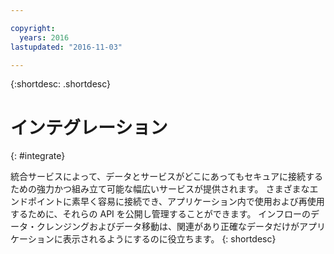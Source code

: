 ```yaml
---

copyright:
  years: 2016
lastupdated: "2016-11-03"

---
```



{:shortdesc: .shortdesc}

# インテグレーション
{: #integrate}

統合サービスによって、データとサービスがどこにあってもセキュアに接続するための強力かつ組み立て可能な幅広いサービスが提供されます。 さまざまなエンドポイントに素早く容易に接続でき、アプリケーション内で使用および再使用するために、それらの API を公開し管理することができます。 インフローのデータ・クレンジングおよびデータ移動は、関連があり正確なデータだけがアプリケーションに表示されるようにするのに役立ちます。
{: shortdesc}
